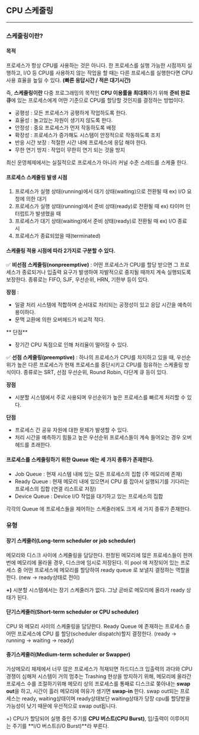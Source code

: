 ## CPU 스케줄링
---
### 스케줄링이란?

#### 목적
프로세스가 항상 CPU를 사용하는 것은 아니다. 한 프로세스를 실행 가능한 시점까지 실행하고, I/O 등 CPU를 사용하지 않는 작업을 할 때는 다른 프로세스를 실행한다면 CPU 사용 효율을 높일 수 있다. **(빠른 응답시간 / 적은 대기시간)**

즉, **스케줄링이란** 다중 프로그래밍의 목적인 **CPU 이용률을 최대화**하기 위해 **준비 완료 큐**에 있는 프로세스에게 어떤 기준으로 CPU를 할당할 것인지를 결정하는 방법이다.

- 공평성 : 모든 프로세스가 공평하게 작업하도록 한다.
- 효율성 : 놀고있는 자원이 생기지 않도록 한다.
- 안정성 : 중요 프로세스가 먼저 작동하도록 배정
- 확장성 : 프로세스가 증가해도 시스템이 안정적으로 작동하도록 조치
- 반응 시간 보장 : 적절한 시간 내에 프로세스에 응답 해야 한다.
- 무한 연기 방지 : 작업이 무한히 연기 되는 것을 방지

최신 운영체제에서는 실질적으로 프로세스가 아니라 커널 수준 스레드를 스케줄 한다.

#### 프로세스 스케줄링 발생 시점
1. 프로세스가 실행 상태(running)에서 대기 상태(waiting)으로 전환될 때
ex) I/O 요청에 의한 대기
2. 프로세스가 실행 상태(running)에서 준비 상태(ready)로 전환될 때
ex) 타이머 인터럽트가 발생했을 때
3. 프로세스가 대기 상태(waiting)에서 준비 상태(ready)로 전환될 때
ex) I/O 종료 시
4. 프로세스가 종료되었을 때(terminated)

#### 스케줄링 적용 시점에 따라 2가지로 구분할 수 있다.

✅ **비선점 스케줄링(nonpreemptive)** : 어떤 프로세스가 CPU를 할당 받으면 그 프로세스가 종료되거나 입출력 요구가 발생하여 자발적으로 중지될 때까지 계속 실행되도록 보장한다. 종류로는 FIFO, SJF, 우선순위, HRN, 기한부 등이 있다.

**장점** : 
- 일괄 처리 시스템에 적합하며 순서대로 처리되는 공정성이 있고 응답 시간을 예측이 용이하다.
- 문맥 교환에 의한 오버헤드가 비교적 적다.

** 단점** 
- 장기간 CPU 독점으로 인해 처리율이 떨어질 수 있다.

✅ **선점 스케줄링(preemptive)** : 
하나의 프로세스가 CPU를 차지하고 있을 때, 우선순위가 높은 다른 프로세스가 현재 프로세스를 중단시키고 CPU를 점유하는 스케줄링 방식이다. 종류로는 SRT, 선점 우선순위, Round Robin, 다단계 큐 등이 있다.

**장점**
- 시분할 시스템에서 주로 사용되며 우선순위가 높은 프로세스를 빠르게 처리할 수 있다.

**단점**
- 프로세스 간 공유 자원에 대한 문제가 발생할 수 있다.
- 처리 시간을 예측하기 힘들고 높은 우선순위 프로세스들이 계속 들어오는 경우 오버헤드를 초래한다.

#### 프로세스를 스케줄링하기 위한 Queue 에는 세 가지 종류가 존재한다.

- Job Queue : 현재 시스템 내에 있는 모든 프로세스의 집합 (주 메모리에 존재)
- Ready Queue : 현재 메모리 내에 있으면서 CPU 를 잡아서 실행되기를 기다리는 프로세스의 집합 (연결 리스트로 저장)
- Device Queue : Device I/O 작업을 대기하고 있는 프로세스의 집합

각각의 Queue 에 프로세스들을 제어하는 스케줄러에도 크게 세 가지 종류가 존재한다.

### 유형
#### 장기 스케줄러(Long-term scheduler or job scheduler)
메모리와 디스크 사이에 스케쥴링을 담당한다. 
한정된 메모리에 많은 프로세스들이 한꺼번에 메모리에 올라올 경우, 디스크에 임시로 저장된다. 이 pool 에 저장되어 있는 프로세스 중 어떤 프로세스에 메모리를 할당하여 ready queue 로 보낼지 결정하는 역할을 한다. (new -> ready상태로 전이)
 
**+)** 시분할 시스템에서는 장기 스케줄러가 없다. 그냥 곧바로 메모리에 올라가 ready 상태가 된다.

#### 단기스케줄러(Short-term scheduler or CPU scheduler)
CPU 와 메모리 사이의 스케줄링을 담당한다.
Ready Queue 에 존재하는 프로세스 중 어떤 프로세스에 CPU 를 할당(scheduler dispatch)할지 결정한다. (ready -> running -> waiting -> ready)

#### 중기스케줄러(Medium-term scheduler or Swapper)
가상메모리 체제에서 너무 많은 프로세스가 적재되면 하드디스크 입출력의 과다와 CPU경쟁이 심해져 시스템이 거의 멈추는 Trashing 현상을 방지하기 위해,
메모리에 올라간 프로세스 수를 조절하기위해 메모리 상의 프로세스를 통째로 디스크로 쫒아내는 **swap out**을 하고, 시간이 흘러 메모리에 여유가 생기면 **swap-in** 한다. 
swap out되는 프로세스는 ready, waiting상태이며 ready상태보단 waiting상태가 당장 cpu를 할당받을 가능성이 낮기 때문에 우선적으로 swap out됩니다.

+) CPU가 할당되어 실행 중인 주기를 **CPU 버스트(CPU Burst)**, 입/출력이 이루어지는 주기를 **I/O 버스트(I/O Burst)**라 부른다.
